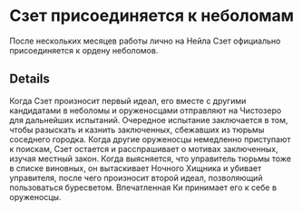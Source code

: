 # Сзет присоединяется к неболомам
После нескольких месяцев работы лично на Нейла Сзет официально присоединяется к ордену неболомов.

## Details
Когда Сзет произносит первый идеал, его вместе с другими кандидатами в неболомы и оруженосцами отправляют на Чистозеро для дальнейших испытаний. Очередное испытание заключается в том, чтобы разыскать и казнить заключенных, сбежавших из тюрьмы соседнего городка. Когда другие оруженосцы немедленно приступают к поискам, Сзет остается и расспрашивает о мотивах заключенных, изучая местный закон. Когда выясняется, что управитель тюрьмы тоже в списке виновных, он вытаскивает Ночного Хищника и убивает управителя, после чего произносит второй идеал, позволяющий пользоваться буресветом. Впечатленная Ки принимает его к себе в оруженосцы.

